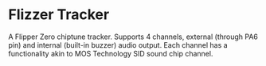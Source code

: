 # Flizzer Tracker
 A Flipper Zero chiptune tracker. Supports 4 channels, external (through PA6 pin) and internal (built-in buzzer) audio output. Each channel has a functionality akin to MOS Technology SID sound chip channel.